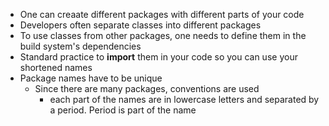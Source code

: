 - One can creaate different packages with different parts of your code
- Developers often separate classes into different packages 
- To use classes from other packages, one needs to define them in the build system's dependencies
- Standard practice to **import** them in your code so you can use your shortened names
- Package names have to be unique
	- Since there are many packages, conventions are used
		- each part of the names are in lowercase letters and separated by a period. Period is part of the name 